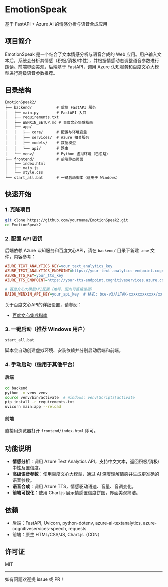 # EmotionSpeak

基于 FastAPI + Azure AI 的情感分析与语音合成应用

## 项目简介
EmotionSpeak 是一个结合了文本情感分析与语音合成的 Web 应用。用户输入文本后，系统会分析其情感（积极/消极/中性），并根据情感动态调整语音参数进行朗读。前端界面美观，后端基于 FastAPI，调用 Azure 认知服务和百度文心大模型进行高级语音参数推荐。

## 目录结构
```
EmotionSpeak2/
├── backend/           # 后端 FastAPI 服务
│   ├── main.py        # FastAPI 入口
│   ├── requirements.txt
│   ├── WENXIN_SETUP.md # 百度文心集成指南
│   ├── app/
│   │   ├── core/      # 配置与环境变量
│   │   ├── services/  # Azure 相关服务
│   │   ├── models/    # 数据模型
│   │   └── api/       # 路由
│   └── venv/          # Python 虚拟环境（已忽略）
├── frontend/          # 前端静态页面
│   ├── index.html
│   ├── main.js
│   └── style.css
└── start_all.bat      # 一键启动脚本（适用于 Windows）
```

## 快速开始

### 1. 克隆项目
```bash
git clone https://github.com/yourname/EmotionSpeak2.git
cd EmotionSpeak2
```

### 2. 配置 API 密钥
后端依赖 Azure 认知服务和百度文心API，请在 `backend/` 目录下新建 `.env` 文件，内容参考：
```ini
AZURE_TEXT_ANALYTICS_KEY=your_text_analytics_key
AZURE_TEXT_ANALYTICS_ENDPOINT=https://your-text-analytics-endpoint.cognitiveservices.azure.com/
AZURE_TTS_KEY=your_tts_key
AZURE_TTS_ENDPOINT=https://your-tts-endpoint.cognitiveservices.azure.com/

# 百度文心大模型API配置（推荐，国内可直接使用）
BAIDU_WENXIN_API_KEY=your_api_key  # 格式: bce-v3/ALTAK-xxxxxxxxxxxx/xxxxxxxxxxxxxxxxxxxxxxxxxxxxxxxx
```

关于百度文心API的详细设置，请参阅：
- [百度文心集成指南](backend/WENXIN_SETUP.md)

### 3. 一键启动（推荐 Windows 用户）
```bash
start_all.bat
```
脚本会自动创建虚拟环境、安装依赖并分别启动后端和前端。

### 4. 手动启动（适用于其他平台）
#### 后端
```bash
cd backend
python -m venv venv
source venv/bin/activate  # Windows: venv\Scripts\activate
pip install -r requirements.txt
uvicorn main:app --reload
```
#### 前端
直接用浏览器打开 `frontend/index.html` 即可。

## 功能说明
- **情感分析**：调用 Azure Text Analytics API，支持中文文本，返回积极/消极/中性及置信度。
- **高级语音参数**：使用百度文心大模型，通过 AI 深度理解情感并生成更准确的语音参数。
- **语音合成**：调用 Azure TTS，情感驱动语速、音量、音调变化。
- **前端可视化**：使用 Chart.js 展示情感置信度饼图，界面美观简洁。

## 依赖
- 后端：FastAPI, Uvicorn, python-dotenv, azure-ai-textanalytics, azure-cognitiveservices-speech, requests
- 前端：原生 HTML/CSS/JS, Chart.js（CDN）

## 许可证
MIT

---
如有问题欢迎提 issue 或 PR！ 